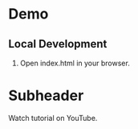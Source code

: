 # Demo

## Local Development

1. Open index.html in your browser.

# Subheader

Watch tutorial on YouTube.
